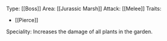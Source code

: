 Type: [[Boss]]
Area: [[Jurassic Marsh]]
Attack: [[Melee]]
Traits:
- [[Pierce]]

Speciality: Increases the damage of all plants in the garden.